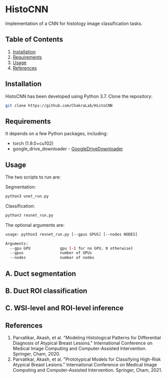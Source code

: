 # HistoCNN

Implementation of a CNN for histology image classification tasks. 

## Table of Contents

1. [Installation](#installation)
2. [Requirements](#Requirements)
3. [Usage](#usage)
4. [References](#references)

## Installation
HistoCNN has been developed using Python 3.7. Clone the repository:

```sh
git clone https://github.com/ChakraLab/HistoCNN
```

## Requirements
It depends on a few Python packages, including:
* torch (1.9.0+cu102)
* google_drive_downloader - [GoogleDriveDownloader](https://pypi.org/project/googledrivedownloader/)

## Usage
The two scripts to run are:

Segmentation:
```sh
python3 unet_run.py
```

Classification:
```sh
python3 resnet_run.py
```

The optional arguments are:

```bash
usage: python3 resnet_run.py [--gpus GPUS] [--nodes NODES]

Arguments:
  --gpu GPU             gpu (-1 for no GPU, 0 otherwise)
  --gpus                number of GPUs
  --nodes               number of nodes
```

## A. Duct segmentation

## B. Duct ROI classification

## C. WSI-level and ROI-level inference

## References
1. Parvatikar, Akash, et al. "Modeling Histological Patterns for Differential Diagnosis of Atypical Breast Lesions." International Conference on Medical Image Computing and Computer-Assisted Intervention. Springer, Cham, 2020.
2. Parvatikar, Akash, et al. "Prototypical Models for Classifying High-Risk Atypical Breast Lesions." International Conference on Medical Image Computing and Computer-Assisted Intervention. Springer, Cham, 2021.
